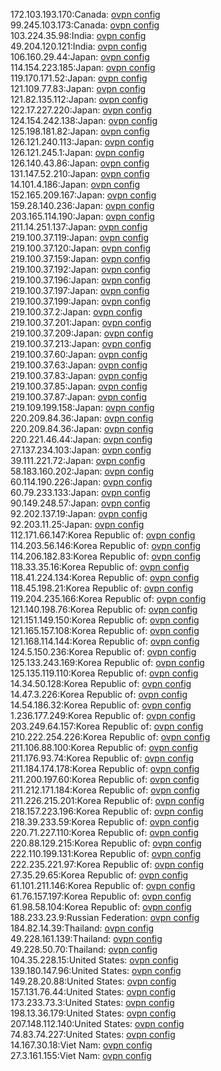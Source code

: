 172.103.193.170:Canada: [ovpn config](vpn/172_103_193_170.ovpn)  
99.245.103.173:Canada: [ovpn config](vpn/99_245_103_173.ovpn)  
103.224.35.98:India: [ovpn config](vpn/103_224_35_98.ovpn)  
49.204.120.121:India: [ovpn config](vpn/49_204_120_121.ovpn)  
106.160.29.44:Japan: [ovpn config](vpn/106_160_29_44.ovpn)  
114.154.223.185:Japan: [ovpn config](vpn/114_154_223_185.ovpn)  
119.170.171.52:Japan: [ovpn config](vpn/119_170_171_52.ovpn)  
121.109.77.83:Japan: [ovpn config](vpn/121_109_77_83.ovpn)  
121.82.135.112:Japan: [ovpn config](vpn/121_82_135_112.ovpn)  
122.17.227.220:Japan: [ovpn config](vpn/122_17_227_220.ovpn)  
124.154.242.138:Japan: [ovpn config](vpn/124_154_242_138.ovpn)  
125.198.181.82:Japan: [ovpn config](vpn/125_198_181_82.ovpn)  
126.121.240.113:Japan: [ovpn config](vpn/126_121_240_113.ovpn)  
126.121.245.1:Japan: [ovpn config](vpn/126_121_245_1.ovpn)  
126.140.43.86:Japan: [ovpn config](vpn/126_140_43_86.ovpn)  
131.147.52.210:Japan: [ovpn config](vpn/131_147_52_210.ovpn)  
14.101.4.186:Japan: [ovpn config](vpn/14_101_4_186.ovpn)  
152.165.209.167:Japan: [ovpn config](vpn/152_165_209_167.ovpn)  
159.28.140.236:Japan: [ovpn config](vpn/159_28_140_236.ovpn)  
203.165.114.190:Japan: [ovpn config](vpn/203_165_114_190.ovpn)  
211.14.251.137:Japan: [ovpn config](vpn/211_14_251_137.ovpn)  
219.100.37.119:Japan: [ovpn config](vpn/219_100_37_119.ovpn)  
219.100.37.120:Japan: [ovpn config](vpn/219_100_37_120.ovpn)  
219.100.37.159:Japan: [ovpn config](vpn/219_100_37_159.ovpn)  
219.100.37.192:Japan: [ovpn config](vpn/219_100_37_192.ovpn)  
219.100.37.196:Japan: [ovpn config](vpn/219_100_37_196.ovpn)  
219.100.37.197:Japan: [ovpn config](vpn/219_100_37_197.ovpn)  
219.100.37.199:Japan: [ovpn config](vpn/219_100_37_199.ovpn)  
219.100.37.2:Japan: [ovpn config](vpn/219_100_37_2.ovpn)  
219.100.37.201:Japan: [ovpn config](vpn/219_100_37_201.ovpn)  
219.100.37.209:Japan: [ovpn config](vpn/219_100_37_209.ovpn)  
219.100.37.213:Japan: [ovpn config](vpn/219_100_37_213.ovpn)  
219.100.37.60:Japan: [ovpn config](vpn/219_100_37_60.ovpn)  
219.100.37.63:Japan: [ovpn config](vpn/219_100_37_63.ovpn)  
219.100.37.83:Japan: [ovpn config](vpn/219_100_37_83.ovpn)  
219.100.37.85:Japan: [ovpn config](vpn/219_100_37_85.ovpn)  
219.100.37.87:Japan: [ovpn config](vpn/219_100_37_87.ovpn)  
219.109.199.158:Japan: [ovpn config](vpn/219_109_199_158.ovpn)  
220.209.84.36:Japan: [ovpn config](vpn/220_209_84_36.ovpn)  
220.209.84.36:Japan: [ovpn config](vpn/220_209_84_36.ovpn)  
220.221.46.44:Japan: [ovpn config](vpn/220_221_46_44.ovpn)  
27.137.234.103:Japan: [ovpn config](vpn/27_137_234_103.ovpn)  
39.111.221.72:Japan: [ovpn config](vpn/39_111_221_72.ovpn)  
58.183.160.202:Japan: [ovpn config](vpn/58_183_160_202.ovpn)  
60.114.190.226:Japan: [ovpn config](vpn/60_114_190_226.ovpn)  
60.79.233.133:Japan: [ovpn config](vpn/60_79_233_133.ovpn)  
90.149.248.57:Japan: [ovpn config](vpn/90_149_248_57.ovpn)  
92.202.137.19:Japan: [ovpn config](vpn/92_202_137_19.ovpn)  
92.203.11.25:Japan: [ovpn config](vpn/92_203_11_25.ovpn)  
112.171.66.147:Korea Republic of: [ovpn config](vpn/112_171_66_147.ovpn)  
114.203.56.146:Korea Republic of: [ovpn config](vpn/114_203_56_146.ovpn)  
114.206.182.83:Korea Republic of: [ovpn config](vpn/114_206_182_83.ovpn)  
118.33.35.16:Korea Republic of: [ovpn config](vpn/118_33_35_16.ovpn)  
118.41.224.134:Korea Republic of: [ovpn config](vpn/118_41_224_134.ovpn)  
118.45.198.21:Korea Republic of: [ovpn config](vpn/118_45_198_21.ovpn)  
119.204.235.166:Korea Republic of: [ovpn config](vpn/119_204_235_166.ovpn)  
121.140.198.76:Korea Republic of: [ovpn config](vpn/121_140_198_76.ovpn)  
121.151.149.150:Korea Republic of: [ovpn config](vpn/121_151_149_150.ovpn)  
121.165.157.108:Korea Republic of: [ovpn config](vpn/121_165_157_108.ovpn)  
121.168.114.144:Korea Republic of: [ovpn config](vpn/121_168_114_144.ovpn)  
124.5.150.236:Korea Republic of: [ovpn config](vpn/124_5_150_236.ovpn)  
125.133.243.169:Korea Republic of: [ovpn config](vpn/125_133_243_169.ovpn)  
125.135.119.110:Korea Republic of: [ovpn config](vpn/125_135_119_110.ovpn)  
14.34.50.128:Korea Republic of: [ovpn config](vpn/14_34_50_128.ovpn)  
14.47.3.226:Korea Republic of: [ovpn config](vpn/14_47_3_226.ovpn)  
14.54.186.32:Korea Republic of: [ovpn config](vpn/14_54_186_32.ovpn)  
1.236.177.249:Korea Republic of: [ovpn config](vpn/1_236_177_249.ovpn)  
203.249.64.157:Korea Republic of: [ovpn config](vpn/203_249_64_157.ovpn)  
210.222.254.226:Korea Republic of: [ovpn config](vpn/210_222_254_226.ovpn)  
211.106.88.100:Korea Republic of: [ovpn config](vpn/211_106_88_100.ovpn)  
211.176.93.74:Korea Republic of: [ovpn config](vpn/211_176_93_74.ovpn)  
211.184.174.178:Korea Republic of: [ovpn config](vpn/211_184_174_178.ovpn)  
211.200.197.60:Korea Republic of: [ovpn config](vpn/211_200_197_60.ovpn)  
211.212.171.184:Korea Republic of: [ovpn config](vpn/211_212_171_184.ovpn)  
211.226.215.201:Korea Republic of: [ovpn config](vpn/211_226_215_201.ovpn)  
218.157.223.196:Korea Republic of: [ovpn config](vpn/218_157_223_196.ovpn)  
218.39.233.59:Korea Republic of: [ovpn config](vpn/218_39_233_59.ovpn)  
220.71.227.110:Korea Republic of: [ovpn config](vpn/220_71_227_110.ovpn)  
220.88.129.215:Korea Republic of: [ovpn config](vpn/220_88_129_215.ovpn)  
222.110.199.131:Korea Republic of: [ovpn config](vpn/222_110_199_131.ovpn)  
222.235.221.97:Korea Republic of: [ovpn config](vpn/222_235_221_97.ovpn)  
27.35.29.65:Korea Republic of: [ovpn config](vpn/27_35_29_65.ovpn)  
61.101.211.146:Korea Republic of: [ovpn config](vpn/61_101_211_146.ovpn)  
61.76.157.197:Korea Republic of: [ovpn config](vpn/61_76_157_197.ovpn)  
61.98.58.104:Korea Republic of: [ovpn config](vpn/61_98_58_104.ovpn)  
188.233.23.9:Russian Federation: [ovpn config](vpn/188_233_23_9.ovpn)  
184.82.14.39:Thailand: [ovpn config](vpn/184_82_14_39.ovpn)  
49.228.161.139:Thailand: [ovpn config](vpn/49_228_161_139.ovpn)  
49.228.50.70:Thailand: [ovpn config](vpn/49_228_50_70.ovpn)  
104.35.228.15:United States: [ovpn config](vpn/104_35_228_15.ovpn)  
139.180.147.96:United States: [ovpn config](vpn/139_180_147_96.ovpn)  
149.28.20.88:United States: [ovpn config](vpn/149_28_20_88.ovpn)  
157.131.76.44:United States: [ovpn config](vpn/157_131_76_44.ovpn)  
173.233.73.3:United States: [ovpn config](vpn/173_233_73_3.ovpn)  
198.13.36.179:United States: [ovpn config](vpn/198_13_36_179.ovpn)  
207.148.112.140:United States: [ovpn config](vpn/207_148_112_140.ovpn)  
74.83.74.227:United States: [ovpn config](vpn/74_83_74_227.ovpn)  
14.167.30.18:Viet Nam: [ovpn config](vpn/14_167_30_18.ovpn)  
27.3.161.155:Viet Nam: [ovpn config](vpn/27_3_161_155.ovpn)  
